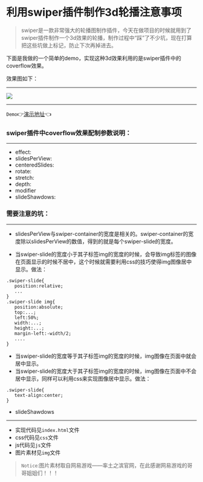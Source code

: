 # 利用swiper插件制作3d轮播注意事项 

>swiper是一款非常强大的轮播图制作插件，今天在做项目的时候就用到了swiper插件制作一个3d效果的轮播，制作过程中“踩”了不少坑，现在打算把这些坑做上标记，防止下次再掉进去。

下面是我做的一个简单的demo，实现这种3d效果利用的是swiper插件中的coverflow效果。

效果图如下：
***
![](img/lunbo.gif)
***

`Demo`:point_right:[演示地址](https://xm2by.github.io/css-animation/swiper-3d-%E8%BD%AE%E6%92%AD/index.html):point_left:

### swiper插件中coverflow效果配制参数说明：
***
* effect:
* slidesPerView:
* centeredSlides:
* rotate: 
* stretch:
* depth:
* modifier
* slideShawdows:

### 需要注意的坑：
***
* slidesPerView与swiper-container的宽度是相关的。swiper-container的宽度除以slidesPerView的数值，得到的就是每个swiper-slide的宽度。
 - 当swiper-slide的宽度小于其子标签img的宽度的时候，会导致img标签的图像在页面显示的时候不居中，这个时候就需要利用css的技巧使得img图像居中显示。做法：
 ```
 .swiper-slide{
    position:relative;
    ...
 } 
 .swiper-slide img{
    position:absolute;
    top:...;
    left:50%;
    width:...;
    height:...;
    margin-left:-width/2;
    ....
 }
 ```
 - 当swiper-slide的宽度等于其子标签img的宽度的时候，img图像在页面中就会居中显示。
 - 当swiper-slide的宽度大于其子标签img的宽度的时候，img图像在页面中不会居中显示，同样可以利用css来实现图像居中显示。做法：
 ```
 .swiper-slide{
    text-align:center;
 }
 ```
* slideShawdows

***
* 实现代码见`index.html`文件
* css代码见`css`文件
* js代码见`js`文件
* 图片素材见`img`文件

>`Notice`:图片素材取自网易游戏——率土之滨官网，在此感谢网易游戏的哥哥姐姐们！！！